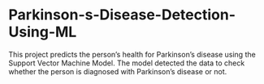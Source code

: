 # Parkinson-s-Disease-Detection-Using-ML
This project predicts the person’s health for Parkinson’s disease using the Support Vector Machine Model. The model detected the data to check whether the person is diagnosed with Parkinson’s disease or not.
